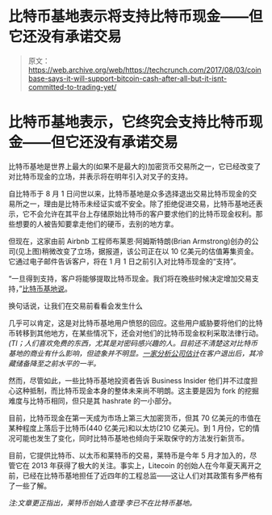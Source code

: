 # 比特币基地表示将支持比特币现金——但它还没有承诺交易

> 原文：<https://web.archive.org/web/https://techcrunch.com/2017/08/03/coinbase-says-it-will-support-bitcoin-cash-after-all-but-it-isnt-committed-to-trading-yet/>

# 比特币基地表示，它终究会支持比特币现金——但它还没有承诺交易

比特币基地是世界上最大的(如果不是最大的)加密货币交易所之一，它已经改变了对比特币现金的立场，并表示将在明年引入对叉子的支持。

自比特币于 8 月 1 日问世以来，比特币基地是众多选择退出交易比特币现金的交易所之一，理由是比特币未经证实或不安全。除了拒绝促进交易，比特币基地还表示，它不会允许在其平台上存储原始比特币的客户要求他们的比特币现金权利。那些想要的人被告知要拿走他们的硬币，去别的地方拿。

但现在，这家由前 Airbnb 工程师布莱恩·阿姆斯特朗(Brian Armstrong)创办的公司(见上图)稍微改变了立场，据报道，该公司正在以 10 亿美元的估值筹集资金。它通过电子邮件告诉客户，将在 1 月 1 日之前引入对比特币现金的“支持”。

“一旦得到支持，客户将能够提取比特币现金。我们将在晚些时候决定增加交易支持，”[比特币基地说](https://web.archive.org/web/20230125021334/https://blog.coinbase.com/update-on-bitcoin-cash-8a67a7e8dbdf)。

换句话说，让我们在交易前看看会发生什么

几乎可以肯定，这是对比特币基地用户愤怒的回应。这些用户威胁要将他们的比特币转移到其他地方，在某些情况下，还会对他们的比特币现金权利采取法律行动。*(Tl；人们喜欢免费的东西，尤其是对密码感兴趣的人。目前还不清楚这对比特币基地的商业有什么影响，但迹象并不明显。[一家分析公司估计](https://web.archive.org/web/20230125021334/https://twitter.com/BlockSeer/status/892261627789139968)在客户退出后，其冷藏储备降至之前水平的一半。*

然而，尽管如此，一些比特币基地投资者告诉 Business Insider 他们并不过度担心这种抵制，而比特币现金本身的整体未来尚不明朗。这主要是因为 fork 的挖掘难度与比特币相同，但只是其 hashrate 的一小部分。

目前，比特币现金在第一天成为市场上第三大加密货币，但其 70 亿美元的市值在某种程度上落后于比特币(440 亿美元)和以太坊(210 亿美元)。到 1 月份，它的情况可能也发生了变化，同时比特币基地也倾向于采取保守的方法发行新货币。

目前，它提供比特币、以太币和莱特币的交易，莱特币是今年 5 月才加入的，尽管它在 2013 年获得了极大的关注。事实上，Litecoin 的创始人在今年夏天离开之前，已经在比特币基地担任了近四年的工程总监——这让人们对其政策有多严格有了一些了解。

*注:文章更正指出，莱特币创始人查理·李已不在比特币基地。*